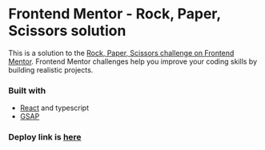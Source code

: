 # Frontend Mentor - Rock, Paper, Scissors solution

This is a solution to the [Rock, Paper, Scissors challenge on Frontend Mentor](https://www.frontendmentor.io/challenges/rock-paper-scissors-game-pTgwgvgH). Frontend Mentor challenges help you improve your coding skills by building realistic projects.

### Built with

- [React](https://reactjs.org/) and typescript
- [GSAP](https://greensock.com/)

### Deploy link is [here](https://aitzhans.github.io/rock-paper-scissors)
